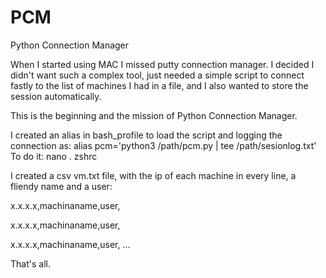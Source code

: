 # PCM
Python Connection Manager

When I started using MAC I missed putty connection manager. I decided I didn't want such a complex tool, just needed a simple script to connect fastly to the list of machines I had in a file, and I also wanted to store the session automatically.

This is the beginning and the mission of Python Connection Manager.

I created an alias in bash_profile to load the script and logging the connection as: alias pcm='python3 /path/pcm.py | tee /path/sesionlog.txt'
To do it: nano . zshrc

I created a csv vm.txt file, with the ip of each machine in every line, a fliendy name and a user:

x.x.x.x,machinaname,user,

x.x.x.x,machinaname,user,

x.x.x.x,machinaname,user,
...

That's all.

